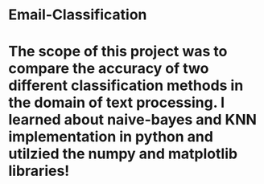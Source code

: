 # Email-Classification

# The scope of this project was to compare the accuracy of two different classification methods in the domain of text processing. I learned about naive-bayes and KNN implementation in python and utilzied the numpy and matplotlib libraries!
